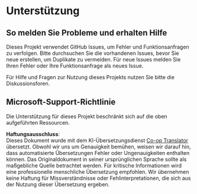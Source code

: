 <!--
CO_OP_TRANSLATOR_METADATA:
{
  "original_hash": "fdfc08baee91e402938a2b1f94fe0949",
  "translation_date": "2025-08-24T09:44:32+00:00",
  "source_file": "etc/SUPPORT.md",
  "language_code": "de"
}
-->
# Unterstützung

## So melden Sie Probleme und erhalten Hilfe  

Dieses Projekt verwendet GitHub Issues, um Fehler und Funktionsanfragen zu verfolgen. Bitte durchsuchen Sie die vorhandenen Issues, bevor Sie neue erstellen, um Duplikate zu vermeiden. Für neue Issues melden Sie Ihren Fehler oder Ihre Funktionsanfrage als neues Issue.

Für Hilfe und Fragen zur Nutzung dieses Projekts nutzen Sie bitte die Diskussionsforen.

## Microsoft-Support-Richtlinie  

Die Unterstützung für dieses Projekt beschränkt sich auf die oben aufgeführten Ressourcen.

**Haftungsausschluss**:  
Dieses Dokument wurde mit dem KI-Übersetzungsdienst [Co-op Translator](https://github.com/Azure/co-op-translator) übersetzt. Obwohl wir uns um Genauigkeit bemühen, weisen wir darauf hin, dass automatisierte Übersetzungen Fehler oder Ungenauigkeiten enthalten können. Das Originaldokument in seiner ursprünglichen Sprache sollte als maßgebliche Quelle betrachtet werden. Für kritische Informationen wird eine professionelle menschliche Übersetzung empfohlen. Wir übernehmen keine Haftung für Missverständnisse oder Fehlinterpretationen, die sich aus der Nutzung dieser Übersetzung ergeben.